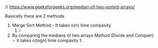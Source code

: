 // https://www.geeksforgeeks.org/median-of-two-sorted-arrays/

Basically there are 2 methods 
1. Merge Sort Method:-
    It takes o(n) time compaxity
    1. i
2. By comparing the medians of two arrays Method (Divide and Conquer) :- 
    It takes o(logn) time compaxity 
    1. 
    

